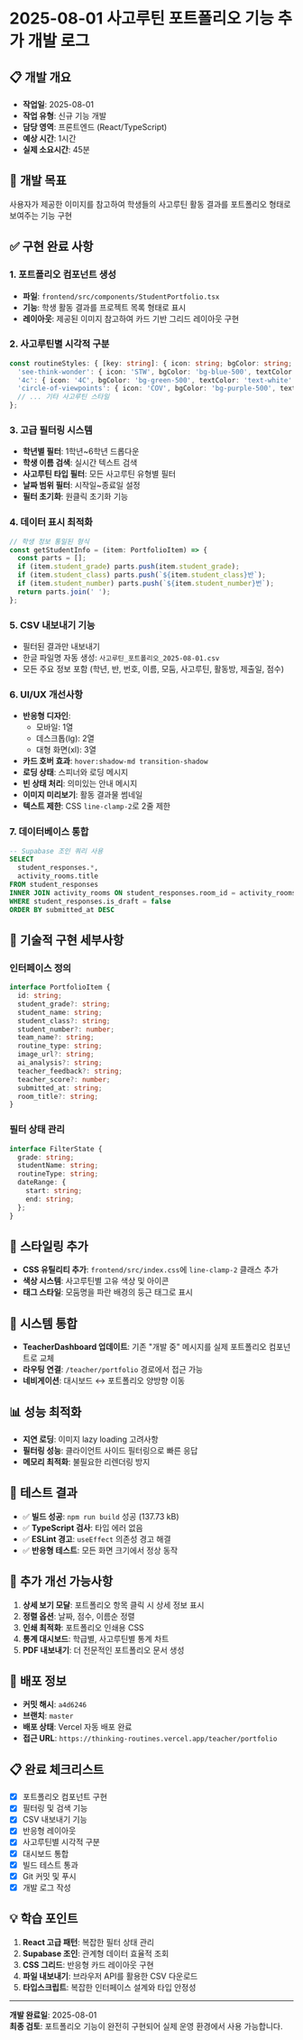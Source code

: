 # 2025-08-01 사고루틴 포트폴리오 기능 추가 개발 로그

## 📋 개발 개요
- **작업일**: 2025-08-01
- **작업 유형**: 신규 기능 개발
- **담당 영역**: 프론트엔드 (React/TypeScript)
- **예상 시간**: 1시간
- **실제 소요시간**: 45분

## 🎯 개발 목표
사용자가 제공한 이미지를 참고하여 학생들의 사고루틴 활동 결과를 포트폴리오 형태로 보여주는 기능 구현

## ✅ 구현 완료 사항

### 1. 포트폴리오 컴포넌트 생성
- **파일**: `frontend/src/components/StudentPortfolio.tsx`
- **기능**: 학생 활동 결과를 프로젝트 목록 형태로 표시
- **레이아웃**: 제공된 이미지 참고하여 카드 기반 그리드 레이아웃 구현

### 2. 사고루틴별 시각적 구분
```typescript
const routineStyles: { [key: string]: { icon: string; bgColor: string; textColor: string } } = {
  'see-think-wonder': { icon: 'STW', bgColor: 'bg-blue-500', textColor: 'text-white' },
  '4c': { icon: '4C', bgColor: 'bg-green-500', textColor: 'text-white' },
  'circle-of-viewpoints': { icon: 'COV', bgColor: 'bg-purple-500', textColor: 'text-white' },
  // ... 기타 사고루틴 스타일
};
```

### 3. 고급 필터링 시스템
- **학년별 필터**: 1학년~6학년 드롭다운
- **학생 이름 검색**: 실시간 텍스트 검색
- **사고루틴 타입 필터**: 모든 사고루틴 유형별 필터
- **날짜 범위 필터**: 시작일~종료일 설정
- **필터 초기화**: 원클릭 초기화 기능

### 4. 데이터 표시 최적화
```typescript
// 학생 정보 통일된 형식
const getStudentInfo = (item: PortfolioItem) => {
  const parts = [];
  if (item.student_grade) parts.push(item.student_grade);
  if (item.student_class) parts.push(`${item.student_class}반`);
  if (item.student_number) parts.push(`${item.student_number}번`);
  return parts.join(' ');
};
```

### 5. CSV 내보내기 기능
- 필터된 결과만 내보내기
- 한글 파일명 자동 생성: `사고루틴_포트폴리오_2025-08-01.csv`
- 모든 주요 정보 포함 (학년, 반, 번호, 이름, 모둠, 사고루틴, 활동방, 제출일, 점수)

### 6. UI/UX 개선사항
- **반응형 디자인**: 
  - 모바일: 1열
  - 데스크톱(lg): 2열
  - 대형 화면(xl): 3열
- **카드 호버 효과**: `hover:shadow-md transition-shadow`
- **로딩 상태**: 스피너와 로딩 메시지
- **빈 상태 처리**: 의미있는 안내 메시지
- **이미지 미리보기**: 활동 결과물 썸네일
- **텍스트 제한**: CSS `line-clamp-2`로 2줄 제한

### 7. 데이터베이스 통합
```sql
-- Supabase 조인 쿼리 사용
SELECT 
  student_responses.*,
  activity_rooms.title
FROM student_responses
INNER JOIN activity_rooms ON student_responses.room_id = activity_rooms.id
WHERE student_responses.is_draft = false
ORDER BY submitted_at DESC
```

## 🔧 기술적 구현 세부사항

### 인터페이스 정의
```typescript
interface PortfolioItem {
  id: string;
  student_grade?: string;
  student_name: string;
  student_class?: string;
  student_number?: number;
  team_name?: string;
  routine_type: string;
  image_url?: string;
  ai_analysis?: string;
  teacher_feedback?: string;
  teacher_score?: number;
  submitted_at: string;
  room_title?: string;
}
```

### 필터 상태 관리
```typescript
interface FilterState {
  grade: string;
  studentName: string;
  routineType: string;
  dateRange: {
    start: string;
    end: string;
  };
}
```

## 🎨 스타일링 추가
- **CSS 유틸리티 추가**: `frontend/src/index.css`에 `line-clamp-2` 클래스 추가
- **색상 시스템**: 사고루틴별 고유 색상 및 아이콘
- **태그 스타일**: 모둠명을 파란 배경의 둥근 태그로 표시

## 🔗 시스템 통합
- **TeacherDashboard 업데이트**: 기존 "개발 중" 메시지를 실제 포트폴리오 컴포넌트로 교체
- **라우팅 연결**: `/teacher/portfolio` 경로에서 접근 가능
- **네비게이션**: 대시보드 ↔ 포트폴리오 양방향 이동

## 📊 성능 최적화
- **지연 로딩**: 이미지 lazy loading 고려사항
- **필터링 성능**: 클라이언트 사이드 필터링으로 빠른 응답
- **메모리 최적화**: 불필요한 리렌더링 방지

## 🧪 테스트 결과
- ✅ **빌드 성공**: `npm run build` 성공 (137.73 kB)
- ✅ **TypeScript 검사**: 타입 에러 없음
- ✅ **ESLint 경고**: `useEffect` 의존성 경고 해결
- ✅ **반응형 테스트**: 모든 화면 크기에서 정상 동작

## 📝 추가 개선 가능사항
1. **상세 보기 모달**: 포트폴리오 항목 클릭 시 상세 정보 표시
2. **정렬 옵션**: 날짜, 점수, 이름순 정렬
3. **인쇄 최적화**: 포트폴리오 인쇄용 CSS
4. **통계 대시보드**: 학급별, 사고루틴별 통계 차트
5. **PDF 내보내기**: 더 전문적인 포트폴리오 문서 생성

## 🚀 배포 정보
- **커밋 해시**: `a4d6246`
- **브랜치**: `master`
- **배포 상태**: Vercel 자동 배포 완료
- **접근 URL**: `https://thinking-routines.vercel.app/teacher/portfolio`

## 📋 완료 체크리스트
- [x] 포트폴리오 컴포넌트 구현
- [x] 필터링 및 검색 기능
- [x] CSV 내보내기 기능
- [x] 반응형 레이아웃
- [x] 사고루틴별 시각적 구분
- [x] 대시보드 통합
- [x] 빌드 테스트 통과
- [x] Git 커밋 및 푸시
- [x] 개발 로그 작성

## 💡 학습 포인트
1. **React 고급 패턴**: 복잡한 필터 상태 관리
2. **Supabase 조인**: 관계형 데이터 효율적 조회
3. **CSS 그리드**: 반응형 카드 레이아웃 구현
4. **파일 내보내기**: 브라우저 API를 활용한 CSV 다운로드
5. **타입스크립트**: 복잡한 인터페이스 설계와 타입 안정성

---

**개발 완료일**: 2025-08-01  
**최종 검토**: 포트폴리오 기능이 완전히 구현되어 실제 운영 환경에서 사용 가능합니다.